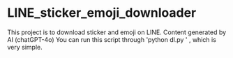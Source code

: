 # LINE_sticker_emoji_downloader
This project is to download sticker and emoji on LINE. Content generated by AI (chatGPT-4o)
You can run this script through 'python dl.py <url>' , which is very simple.
